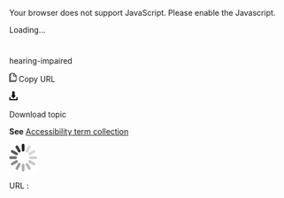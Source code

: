 Your browser does not support JavaScript. Please enable the Javascript.

Loading...

# 

hearing-impaired

![Copy URL](hearing-impaired_files/Copy.png)
Copy URL

![Download](hearing-impaired_files/Download.png)

Download topic

**See** [Accessibility term collection](https://worldready.cloudapp.net/Styleguide/Read?id=2700&topicid=26596)

![In progress](hearing-impaired_files/activity-large.gif)

URL :
